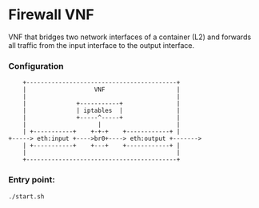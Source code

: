 # Firewall VNF

VNF that bridges two network interfaces of a container (L2) and forwards all traffic from the input interface to the output interface.

### Configuration

```
    +------------------------------------------+
    |                   VNF                    |
    |                                          |
    |              +-----------+               |
    |              | iptables  |               |
    |              +-----^-----+               |
    |                    |                     |
    | +-----------+    +-+-+    +------------+ |
+-----> eth:input +---->br0+----> eth:output +------->
    | +-----------+    +---+    +------------+ |
    |                                          |
    +------------------------------------------+

```

### Entry point:

```
./start.sh
```
